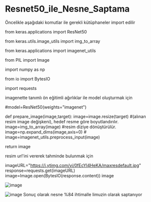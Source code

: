 # Resnet50_ile_Nesne_Saptama
Öncelikle aşağıdaki komutlar ile gerekli kütüphaneler import edilir

from keras.applications import ResNet50

from keras.utils.image_utils import img_to_array

from keras.applications import imagenet_utils

from PIL import Image

import numpy as np

from io import BytesIO

import requests

imagenette tanımlı ön eğitimli ağırlıklar ile model oluşturmak için 

#model=ResNet50(weights="imagenet")

def prepare_image(image,target):
  image=image.resize(target) #(alınan resim image değişkeni), hedef resme göre boyutlandırılır.
  image=img_to_array(image) #resim diziye dönüştürülür.
  image=np.expand_dims(image,axis=0) # 
  image=imagenet_utils.preprocess_input(image)

  return image
  
  
  resim url'ini vererek tahminde bulunmak için
  
  imageURL="https://i.ytimg.com/vi/0fEcYI4HeKA/maxresdefault.jpg"
response=requests.get(imageURL)
image=Image.open(BytesIO(response.content))
image

![image](https://user-images.githubusercontent.com/120003620/206118655-45a25cc4-21da-48a1-8936-d8bbbbc0cc27.png)

![image](https://user-images.githubusercontent.com/120003620/206118946-1a7bcae8-a529-4dac-a8c6-f277a8ff6bc1.png)
Sonuç olarak nesne %84 ihtimalle limuzin olarak saptanıyor
